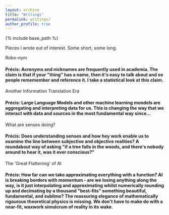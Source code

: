 ```yaml
---
layout: archive
title: "Writings"
permalink: writings/
author_profile: true
---
```



{% include base_path %}

Pieces I wrote out of interest. Some short, some long.

Robo-nym

#### Précis: Acronyms and nicknames are frequently used in academia. The claim is that if your "thing" has a name, then it's easy to talk about and so people rememember and reference it. I take a statistical look at this claim.

Another Information Translation Era

#### Précis: Large Language Models and other machine learning mondels are aggregating and interpreting data for us. This is changing the way that we interact with data and sources in the most fundamental way since...

What are senses doing?

#### Précis: Does understanding senses and how hey work enable us to examine the line between subjective and objective realities? A roundabout way of asking "if a tree falls in the woods, and there's nobody around to hear it, was it ever conscious?"

The 'Great Flattening' of AI

#### Précis: How far can we take approximating everything with a function? AI is breaking borders with momentum - are we losing anything along the way, is it just interpolating and approximating whilst numerically rounding up and decimating by a thousand "best-fits" something beautiful, fundamental, and sublime? The reassuring elegance of mathematically rigourous theoretical physics is missing. We don't have to make do with a near-fit, waxwork simulcrum of reality in its wake.
